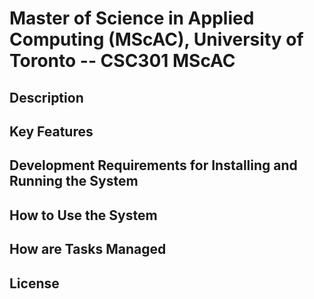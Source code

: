 # Master of Science in Applied Computing (MScAC), University of Toronto -- CSC301 MScAC
## Description

## Key Features

## Development Requirements for Installing and Running the System

## How to Use the System

## How are Tasks Managed

## License
